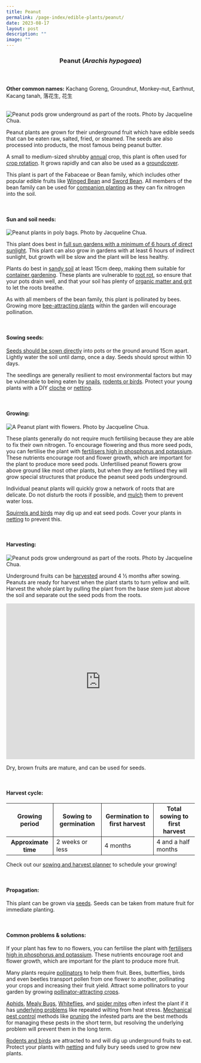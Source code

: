 ```yaml
---
title: Peanut
permalink: /page-index/edible-plants/peanut/
date: 2023-08-17
layout: post
description: ""
image: ""
---
```

<header>
	<h3>Peanut (<em>Arachis hypogaea</em>)</h3>
</header>
	
<section>
	<p><strong>Other common names:</strong> Kachang Goreng, Groundnut, Monkey-nut, Earthnut, Kacang tanah, 落花生, 花生</p>
	<br>
</section>

<section>
		<img title="Peanut pods grow underground as part of the roots. Photo by Jacqueline Chua." src="/images/Plants/peanut%20(1)_jacquelinechua.jpg">
	<p>Peanut plants are grown for their underground fruit which have edible seeds that can be eaten raw, salted, fried, or steamed. The seeds are also processed into products, the most famous being peanut butter.</p>
	<p>A small to medium-sized shrubby <a href="learn-more-about-gardening/glossary/#a">annual</a> crop, this plant is often used for <a href="/page-index/horticulture-techniques/crop-rotation/">crop rotation</a>. It grows rapidly and can also be used as a <a href="/page-index/horticulture-techniques/companion-planting/">groundcover</a>.</p>
	<p>This plant is part of the 	Fabaceae or Bean family, which includes other popular edible fruits like <a href="/page-index/edible-plants/winged-bean/">Winged Bean</a> and <a href="/page-index/edible-plants/sword-bean/">Sword Bean</a>.  All members of the bean family can be used for <a href="/page-index/horticulture-techniques/companion-planting/">companion planting</a> as they can fix nitrogen into the soil.</p>
	<br>
</section>

<section>
	<h4>Sun and soil needs:</h4>
	<img title="Peanut plants in poly bags. Photo by Jacqueline Chua." src="/images/Plants/peanut%20(2)_jacquelinechua.jpg">
	<p>This plant does best in <a href="/page-index/horticulture-techniques/gauging-light/">full sun gardens with a minimum of 6 hours of direct sunlight</a>. This plant can also grow in gardens with at least 6 hours of indirect sunlight, but growth will be slow and the plant will be less healthy.</p>
	<p>Plants do best in <a href="/page-index/horticulture-techniques/soil/">sandy soil</a> at least 15cm deep, making them suitable for <a href="/page-index/horticulture-techniques/planting-in-containers/">container gardening</a>. These plants are vulnerable to <a href="/page-index/plant-problems/root-rot/">root rot</a>, so ensure that your pots drain well, and that your soil has plenty of <a href="/page-index/horticulture-techniques/soil-amendments/">organic matter and grit</a> to let the roots breathe.</p>
	<p>As with all members of the bean family, this plant is pollinated by bees. Growing more <a href="/page-index/glossary/biodiversity-attracting-plants/">bee-attracting plants</a> within the garden will encourage pollination.</p>
	<br>
</section>

<section>
  <h4>Sowing seeds:</h4>
	<p><a href="/page-index/horticulture-techniques/propagation-by-seeds">Seeds should be sown directly</a> into pots or the ground around 15cm apart. Lightly water the soil until damp, once a day. Seeds should sprout within 10 days. </p>
<p>The seedlings are generally resilient to most environmental factors but may be vulnerable to being eaten by <a href="/page-index/pests/snails-and-slugs/">snails</a>, <a href="/page-index/pests/pests/#birds">rodents or birds</a>. Protect your young plants with a DIY <a href="/page-index/horticulture-techniques/cloches">cloche</a> or <a href="/page-index/hardscapes/netting">netting</a>.</p>
	<br>
</section>

<section>
	<h4>Growing:</h4>
		<img title="A Peanut plant with flowers. Photo by Jacqueline Chua." src="/images/Plants/peanut%20(4)_jacquelinechua.jpg">
	<p>These plants generally do not require much fertilising because they are able to fix their own nitrogen. To encourage flowering and thus more seed pods, you can fertilise the plant with <a href="/page-index/horticulture-techniques/fertilising/">fertilisers high in phosphorus and potassium</a>. These nutrients encourage root and flower growth, which are important for the plant to produce more seed pods. Unfertilised peanut flowers grow above ground like most other plants, but when they are fertilised they will grow special structures that produce the peanut seed pods underground.</p>
	<p>Individual peanut plants will quickly grow a network of roots that are delicate. Do not disturb the roots if possible, and <a href="/page-index/horticulture-techniques/mulching/">mulch</a> them to prevent water loss.</p>
	<p><a href="/page-index/pests/pests/#rodents">Squirrels and birds</a> may dig up and eat seed pods. Cover your plants in <a href="/page-index/hardscapes/netting">netting</a> to prevent this.</p>
	<br>
</section>

<section>
	<h4>Harvesting:</h4>
	<img title="Peanut pods grow underground as part of the roots. Photo by Jacqueline Chua." src="/images/Plants/peanut%20(1)_jacquelinechua.jpg">
	<p>Underground fruits can be <a href="/page-index/horticulture-techniques/harvesting-hygiene/">harvested</a> around 4 ½ months after sowing. Peanuts are ready for harvest when the plant starts to turn yellow and wilt. Harvest the whole plant by pulling the plant from the base stem just above the soil and separate out the seed pods from the roots.</p>
		<iframe width="100%" height="415" src="https://www.youtube.com/embed/FuWK90da0GY" title="YouTube video player" frameborder="0" allow="accelerometer; autoplay; clipboard-write; encrypted-media; gyroscope; picture-in-picture; web-share" allowfullscreen=""></iframe>	<br>
	<p>Dry, brown fruits are mature, and can be used for seeds.</p>
	<br>
</section>

<section>
	<h4>Harvest cycle:</h4>
	<table>
		<thead>
			<tr>
				<th style="border-bottom:0px; border-right:solid 1px;">Growing period</th>
				<th style="border-bottom:0px; border-right:solid 1px;">Sowing to germination</th>
				<th style="border-bottom:0px; border-right:solid 1px;">Germination to first harvest</th>
				<th style="border-bottom:0px; border-left:solid 1px;">Total sowing to first harvest</th>
			</tr>
		</thead>
		<tbody>
			<tr>
				<th style="border-right:solid 1px;">Approximate time</th>
				<td style="border-right:solid 1px;">2 weeks or less</td>
				<td style="border-right:solid 1px;">4 months</td>
				<td style="border-left:solid 1px;">4 and a half months</td>
			</tr>
		</tbody>
	</table>
	<p>Check out our&nbsp;<a href="/digital-tools/sowing-planner/">sowing and harvest planner</a>&nbsp;to schedule your growing! </p>
	<br>
</section>

<section>
	<h4>Propagation:</h4>
	<p>This plant can be grown via <a href="/page-index/horticulture-techniques/propagating-by-seed/">seeds</a>. Seeds can be taken from mature fruit for immediate planting.</p>
	<br>
</section>

<section>
	<h4>Common problems &amp; solutions:</h4>
<p>If your plant has few to no flowers, you can fertilise the plant with <a href="/page-index/horticulture-techniques/fertilising/">fertilisers high in phosphorus and potassium</a>. These nutrients encourage root and flower growth, which are important for the plant to produce more fruit.</p>
	<p> Many plants require <a href="/page-index/biodiversity/pollinators/">pollinators</a> to help them fruit. Bees, butterflies, birds and even beetles transport pollen from one flower to another, pollinating your crops and increasing their fruit yield. Attract some pollinators to your garden by growing <a href="/page-index/glossary/biodiversity-attracting-plants">pollinator-attracting crops</a>.</p>
<p><a href="/page-index/pests/aphids/">Aphids</a>, <a href="/page-index/pests/mealy-bugs/">Mealy Bugs</a>, <a href="/page-index/pests/whiteflies/">Whiteflies</a>, and <a href="/page-index/pests/spider-mites/">spider mites</a> often infest the plant if it has <a href="/learn-more-about-gardening/plant-problems/">underlying problems</a> like repeated wilting from heat stress. <a href="/horticulture-techniques/pest-control/">Mechanical pest control</a> methods like <a href="/page-index/horticulture-techniques/pruning/">pruning</a> the infested parts are the best methods for managing these pests in the short term, but resolving the underlying problem will prevent them in the long term.</p>
<p><a href="/page-index/pests/pests/#rodents">Rodents and birds</a> are attracted to and will dig up underground fruits to eat. Protect your plants with <a href="/page-index/hardscapes/netting/">netting</a> and fully bury seeds used to grow new plants.</p>
	<br>
</section>